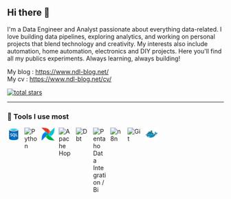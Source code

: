 ## Hi there 👋

I'm a Data Engineer and Analyst passionate about everything data-related. I love building data pipelines, exploring analytics, and working on personal projects that blend technology and creativity. My interests also include automation, home automation, electronics and DIY projects. Here you'll find all my publics experiments. Always learning, always building!  

My blog : https://www.ndl-blog.net/  
My cv : https://www.ndl-blog.net/cv/

   <p align="left">
      <a href="https://github.com/NicoDupont?tab=repositories&sort=stargazers">
         <img alt="total stars" title="Total stars on GitHub" src="https://custom-icon-badges.demolab.com/github/stars/NicoDupont?color=55960c&style=for-the-badge&labelColor=488207&logo=star"/></a>
   </p>

---

### 🧰 Tools I use most

<img align="left" alt="Sql/Mssql" title="Sql/Mssql" width="30px" style="padding-right:10px;" src="https://raw.githubusercontent.com/devicons/devicon/refs/heads/master/icons/azuresqldatabase/azuresqldatabase-original.svg" />
<img align="left" alt="Python" title="Python" width="30px" style="padding-right:10px;" src="https://cdn.jsdelivr.net/gh/devicons/devicon/icons/python/python-original.svg" />
<img align="left" alt="Apache Airflow" title="Apache Airflow" width="30px" style="padding-right:10px;" src="https://raw.githubusercontent.com/devicons/devicon/refs/heads/master/icons/apacheairflow/apacheairflow-original.svg" />
<img align="left" alt="Apache Hop" title="Apache Hop" width="30px" style="padding-right:10px;" src="https://external-content.duckduckgo.com/iu/?u=https%3A%2F%2Fwww.heise.de%2Fdownload%2Fmedia%2Fapache-hop%2Fhop-logo_1-1-30.png&f=1&nofb=1&ipt=ee4b625ec41de807aeac57a5e44395e7e7defe47625d59bc739f3a80086ac158" />
<img align="left" alt="Dbt" title="Dbt" width="30px" style="padding-right:10px;" src="https://external-content.duckduckgo.com/iu/?u=https%3A%2F%2Fassets.streamlinehq.com%2Fimage%2Fprivate%2Fw_300%2Ch_300%2Car_1%2Ff_auto%2Fv1%2Ficons%2F3%2Fdbt-icon-sefw4nnptjlk5lk13atgvm.png%2Fdbt-icon-2yxlz1fvy25mvn5scgnlw.png%3F_a%3DDAJFJtWIZAA0&f=1&nofb=1&ipt=58c3a9ad9ca934518d873a7e8ce8a9106b8127c159594624caac56180a591681" />
<img align="left" alt="Pentaho Data Integration / Bi" title="Pentaho Data Integration / Bi" width="30px" style="padding-right:10px;" src="https://external-content.duckduckgo.com/iu/?u=https%3A%2F%2Fres-5.cloudinary.com%2Fhbdyf1hp4%2Fimage%2Fupload%2Fq_auto%2Fv1%2Fimages%2Fpentaho-logo.png&f=1&nofb=1&ipt=a7a0ee641ea90cd32211468e74e1b47aecd5f9cc4ba87e3d37a7c518340ebaa2" />
<img align="left" alt="n8n" title="n8n" width="30px" style="padding-right:10px;" src="https://external-content.duckduckgo.com/iu/?u=https%3A%2F%2Favatars.githubusercontent.com%2Fu%2F123042623%3Fs%3D280%26v%3D4&f=1&nofb=1&ipt=56a5eaa9cb133781c335459008794066d635363a0b4da9170dcdcec133da6b2d" />
<img align="left" alt="Git" title="Git/Gitea" width="30px" style="padding-right:10px;" src="https://cdn.jsdelivr.net/gh/devicons/devicon/icons/git/git-original.svg" />
<img align="left" alt="Docker" title="Docker" width="30px" style="padding-right:10px;" src="https://github.com/devicons/devicon/blob/master/icons/docker/docker-original.svg" />
<br />

<!--<img src="https://github-readme-stats.vercel.app/api?username=NicoDupont&show_icons=true&show=reviews&theme=transparent" width="45%" />  <img src="https://github-readme-stats.vercel.app/api/top-langs/?username=NicoDupont&layout=compact&theme=transparent" width="45%" />-->
